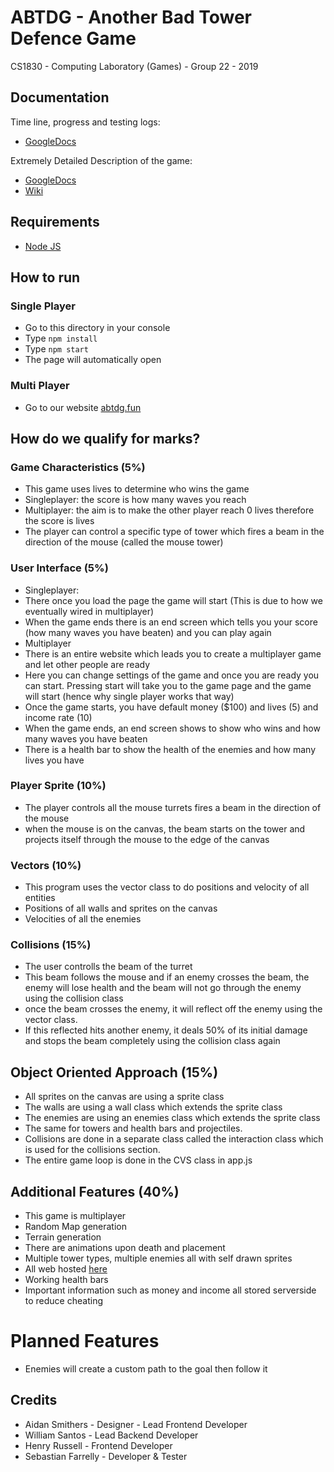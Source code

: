 # ABTDG - Another Bad Tower Defence Game
CS1830 - Computing Laboratory (Games) -
Group 22 -
2019

## Documentation
Time line, progress and testing logs:
* [GoogleDocs](https://docs.google.com/document/d/1i8lZeVWdyHMcZZLVyXHHuaSbnXFnruEyoMOhewy8uxc/edit?usp=sharing)

Extremely Detailed Description of the game:
* [GoogleDocs](https://docs.google.com/document/d/1Ga7Dt7GrP7cLfxBWjdXnUhXGQ5_-UElXDyV6x0nstaI/edit#)
* [Wiki](https://github.com/williamsandytoes/abtdg/wiki)

## Requirements
* [Node JS](https://nodejs.org/en/)

## How to run
### Single Player
 * Go to this directory in your console
 * Type `npm install`
 * Type `npm start`
 * The page will automatically open
 
### Multi Player
 * Go to our website [abtdg.fun](http://abtdg.fun)

## How do we qualify for marks?
### Game Characteristics (5%)
 * This game uses lives to determine who wins the game
 * Singleplayer: the score is how many waves you reach
 * Multiplayer: the aim is to make the other player reach 0 lives therefore the score is lives
 * The player can control a specific type of tower which fires a beam in the direction of the mouse (called the mouse tower)

### User Interface (5%)
 * Singleplayer:
  * There once you load the page the game will start (This is due to how we eventually wired in multiplayer)
  * When the game ends there is an end screen which tells you your score (how many waves you have beaten) and you can play again
 * Multiplayer
  * There is an entire website which leads you to create a multiplayer game and let other people are ready
  * Here you can change settings of the game and once you are ready you can start. Pressing start will take you to the game page and the game will start (hence why single player works that way)
 * Once the game starts, you have default money ($100) and lives (5) and income rate (10)
 * When the game ends, an end screen shows to show who wins and how many waves you have beaten
 * There is a health bar to show the health of the enemies and how many lives you have

### Player Sprite (10%)
 * The player controls all the mouse turrets fires a beam in the direction of the mouse
 * when the mouse is on the canvas, the beam starts on the tower and projects itself through the mouse to the edge of the canvas

### Vectors (10%)
 * This program uses the vector class to do positions and velocity of all entities
  * Positions of all walls and sprites on the canvas
  * Velocities of all the enemies

### Collisions (15%)
 * The user controlls the beam of the turret 
  * This beam follows the mouse and if an enemy crosses the beam, the enemy will lose health and the beam will not go through the enemy using the collision class
  * once the beam crosses the enemy, it will reflect off the enemy using the vector class.
  * If this reflected hits another enemy, it deals 50% of its initial damage and stops the beam completely using the collision class again
 
## Object Oriented Approach (15%)
 * All sprites on the canvas are using a sprite class
  * The walls are using a wall class which extends the sprite class
  * The enemies are using an enemies class which extends the sprite class
  * The same for towers and health bars and projectiles.
 * Collisions are done in a separate class called the interaction class which is used for the collisions section.
 * The entire game loop is done in the CVS class in app.js
 
## Additional Features (40%)
 * This game is multiplayer
 * Random Map generation
 * Terrain generation
 * There are animations upon death and placement
 * Multiple tower types, multiple enemies all with self drawn sprites
 * All web hosted [here](https://abtdg.fun/)
 * Working health bars
 * Important information such as money and income all stored serverside to reduce cheating

# Planned Features
 * Enemies will create a custom path to the goal then follow it

## Credits
 * Aidan Smithers - Designer - Lead Frontend Developer
 * William Santos - Lead Backend Developer
 * Henry Russell - Frontend Developer
 * Sebastian Farrelly - Developer & Tester
